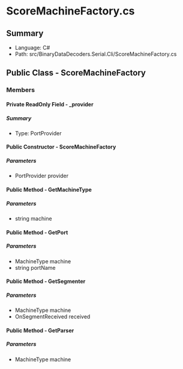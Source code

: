 ﻿# ScoreMachineFactory.cs

## Summary

* Language: C#
* Path: src/BinaryDataDecoders.Serial.Cli/ScoreMachineFactory.cs

## Public Class - ScoreMachineFactory

### Members

#### Private ReadOnly Field - _provider

##### Summary

 * Type: PortProvider 

#### Public Constructor - ScoreMachineFactory

#####  Parameters

 - PortProvider provider 

#### Public Method - GetMachineType

#####  Parameters

 - string machine 

#### Public Method - GetPort

#####  Parameters

 - MachineType machine 
 - string portName 

#### Public Method - GetSegmenter

#####  Parameters

 - MachineType machine 
 - OnSegmentReceived received 

#### Public Method - GetParser

#####  Parameters

 - MachineType machine 

